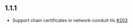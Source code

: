 ## 1.1.1

* Support chain certificates in network-conduit-tls [#203](https://github.com/snoyberg/conduit/pull/203)
